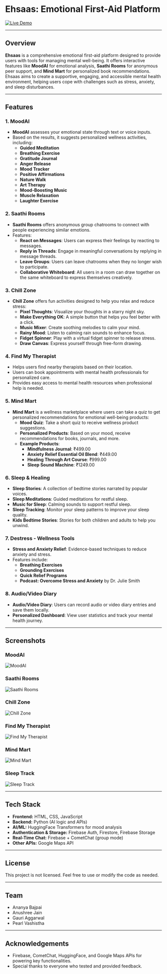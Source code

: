 # Ehsaas: Emotional First-Aid Platform

[![Live Demo](https://img.shields.io/badge/Live%20Demo-Click%20Here-blue?style=for-the-badge&logo=vercel)](https://ehsaas-lyart.vercel.app/index.html)

---

## Overview

**Ehsaas** is a comprehensive emotional first-aid platform designed to provide users with tools for managing mental well-being. It offers interactive features like **MoodAI** for emotional analysis, **Saathi Rooms** for anonymous peer support, and **Mind Mart** for personalized book recommendations. Ehsaas aims to create a supportive, engaging, and accessible mental health environment, helping users cope with challenges such as stress, anxiety, and sleep disturbances.

---

## Features

### 1. **MoodAI**

- **MoodAI** assesses your emotional state through text or voice inputs.
- Based on the results, it suggests personalized wellness activities, including:
  - **Guided Meditation**
  - **Breathing Exercise**
  - **Gratitude Journal**
  - **Anger Release**
  - **Mood Tracker**
  - **Positive Affirmations**
  - **Nature Walk**
  - **Art Therapy**
  - **Mood-Boosting Music**
  - **Muscle Relaxation**
  - **Laughter Exercise**

### 2. **Saathi Rooms**

- **Saathi Rooms** offers anonymous group chatrooms to connect with people experiencing similar emotions.
- Features:
  - **React on Messages**: Users can express their feelings by reacting to messages.
  - **Reply in Threads**: Engage in meaningful conversations by replying in message threads.
  - **Leave Groups**: Users can leave chatrooms when they no longer wish to participate.
  - **Collaborative Whiteboard**: All users in a room can draw together on the same whiteboard to express themselves creatively.

### 3. **Chill Zone**

- **Chill Zone** offers fun activities designed to help you relax and reduce stress:
  - **Pixel Thoughts**: Visualize your thoughts in a starry night sky.
  - **Make Everything OK**: A simple button that helps you feel better with a click.
  - **Music Mixer**: Create soothing melodies to calm your mind.
  - **Rainy Mood**: Listen to calming rain sounds to enhance focus.
  - **Fidget Spinner**: Play with a virtual fidget spinner to release stress.
  - **Draw Canvas**: Express yourself through free-form drawing.

### 4. **Find My Therapist**

- Helps users find nearby therapists based on their location.
- Users can book appointments with mental health professionals for personalized care.
- Provides easy access to mental health resources when professional help is needed.

### 5. **Mind Mart**

- **Mind Mart** is a wellness marketplace where users can take a quiz to get personalized recommendations for emotional well-being products:
  - **Mood Quiz**: Take a short quiz to receive wellness product suggestions.
  - **Personalized Products**: Based on your mood, receive recommendations for books, journals, and more.
  - **Example Products**:
    - **Mindfulness Journal**: ₹499.00
    - **Anxiety Relief Essential Oil Blend**: ₹449.00
    - **Healing Through Art Course**: ₹999.00
    - **Sleep Sound Machine**: ₹1249.00

### 6. **Sleep & Healing**

- **Sleep Stories**: A collection of bedtime stories narrated by popular voices.
- **Sleep Meditations**: Guided meditations for restful sleep.
- **Music for Sleep**: Calming sounds to support restful sleep.
- **Sleep Tracking**: Monitor your sleep patterns to improve your sleep quality.
- **Kids Bedtime Stories**: Stories for both children and adults to help you unwind.

### 7. **Destress - Wellness Tools**

- **Stress and Anxiety Relief**: Evidence-based techniques to reduce anxiety and stress.
- Features include:
  - **Breathing Exercises**
  - **Grounding Exercises**
  - **Quick Relief Programs**
  - **Podcast: Overcome Stress and Anxiety** by Dr. Julie Smith

### 8. **Audio/Video Diary**

- **Audio/Video Diary**: Users can record audio or video diary entries and save them locally.
- **Personalized Dashboard**: View user statistics and track your mental health journey.

---

## Screenshots

### MoodAI

![MoodAI](assets/images/moodai.png)

### Saathi Rooms

![Saathi Rooms](assets/images/saathi_rooms.png)

### Chill Zone

![Chill Zone](assets/images/chill_zone.png)

### Find My Therapist

![Find My Therapist](assets/images/find_my_therapist.png)

### Mind Mart

![Mind Mart](assets/images/mind_mart.png)

### Sleep Track

![Sleep Track](assets/images/sleep_track.png)

---

## Tech Stack

- **Frontend:** HTML, CSS, JavaScript
- **Backend:** Python (AI logic and APIs)
- **AI/ML:** HuggingFace Transformers for mood analysis
- **Authentication & Storage:** Firebase Auth, Firestore, Firebase Storage
- **Real-Time Chat:** Firebase + CometChat (group mode)
- **Other APIs:** Google Maps API

---

## License

This project is not licensed. Feel free to use or modify the code as needed.

---

## Team

- Ananya Bajpai
- Anushree Jain
- Gauri Aggarwal
- Pearl Vashistha

---

## Acknowledgements

- Firebase, CometChat, HuggingFace, and Google Maps APIs for powering key functionalities.
- Special thanks to everyone who tested and provided feedback.
